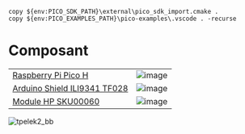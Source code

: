 ```
copy ${env:PICO_SDK_PATH}\external\pico_sdk_import.cmake .
copy ${env:PICO_EXAMPLES_PATH}\pico-examples\.vscode . -recurse
```

# Composant

|||
|---|---|
| [Raspberry Pi Pico H](https://www.gotronic.fr/art-carte-raspberry-pi-pico-h-35658.htm) | ![image](https://github.com/AquaBx/raspberry-console/assets/35542432/b921d503-fbb7-4496-a244-504bc605883c) |
| [Arduino Shield ILI9341 TF028](https://www.gotronic.fr/art-shield-ecran-tactile-2-8-tf028-28507.htm) | ![image](https://github.com/AquaBx/raspberry-console/assets/35542432/de91fb03-e3b7-4ff7-a440-d8dfd62801d7) |
| [Module HP SKU00060](https://www.gotronic.fr/art-module-hp-sku00060-28208.htm) | ![image](https://github.com/AquaBx/raspberry-console/assets/35542432/8f036b66-a1d8-41c5-88a5-9a532d69bc62)

![tpelek2_bb](https://github.com/AquaBx/raspberry-console/assets/35542432/8d52c7aa-8f0d-4101-bda7-b0a0ad6eb1af)
